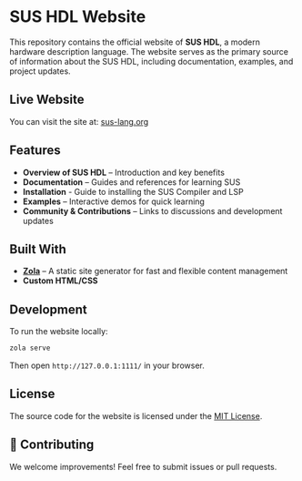 
# SUS HDL Website

This repository contains the official website of **SUS HDL**, a modern hardware description language. The website serves as the primary source of information about the SUS HDL, including documentation, examples, and project updates.

## Live Website
You can visit the site at: [sus-lang.org](https://sus-lang.org)

## Features
- **Overview of SUS HDL** – Introduction and key benefits  
- **Documentation** – Guides and references for learning SUS 
- **Installation**  - Guide to installing the SUS Compiler and LSP
- **Examples** – Interactive demos for quick learning
- **Community & Contributions** – Links to discussions and development updates  

## Built With
- **[Zola](https://www.getzola.org/)** – A static site generator for fast and flexible content management  
- **Custom HTML/CSS** 

## Development
To run the website locally:
```bash
zola serve
```
Then open `http://127.0.0.1:1111/` in your browser.


## License
The source code for the website is licensed under the [MIT License](LICENSE).

## 🤝 Contributing
We welcome improvements! Feel free to submit issues or pull requests.